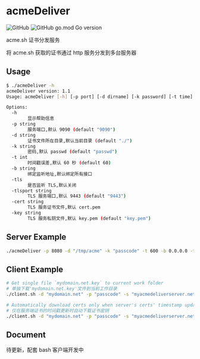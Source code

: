 # acmeDeliver

![GitHub](https://img.shields.io/github/license/julydate/acmeDeliver?style=flat-square)
![GitHub go.mod Go version](https://img.shields.io/github/go-mod/go-version/julydate/acmeDeliver?style=flat-square)

 acme.sh 证书分发服务

将 acme.sh 获取的证书通过 http 服务分发到多台服务器

## Usage

```bash
$ ./acmeDeliver -h
acmeDeliver version: 1.1
Usage: acmeDeliver [-h] [-p port] [-d dirname] [-k password] [-t time] [-b address] [-tls] [-tlsport port] [-cert filename] [-key filename]

Options:
  -h    
        显示帮助信息
  -p string
        服务端口,默认 9090 (default "9090")
  -d string
        证书文件所在目录,默认当前目录 (default "./")
  -k string
        密码,默认 passwd (default "passwd")
  -t int
        时间戳误差,默认 60 秒 (default 60)
  -b string
        绑定监听地址,默认绑定所有接口
  -tls
        是否监听 TLS,默认关闭
  -tlsport string
        TLS 服务端口,默认 9443 (default "9443")
  -cert string
        TLS 服务证书文件,默认 cert.pem
  -key string
        TLS 服务私钥文件,默认 key.pem (default "key.pem")
```

## Server Example

```bash
./acmeDeliver -p 8080 -d "/tmp/acme" -k "passcode" -t 600 -b 0.0.0.0 -tls -tlsport 8443 -cert server.pem -key server.key
```

## Client Example
```bash
# Get single file `mydomain.net.key` to current work folder
# 单独下载'mydomain.net.key'文件到当前工作目录
./client.sh -d "mydomain.net" -p "passcode" -s "myacmedeliverserver.net:8080" -n "mydomain.net.key"

# Automatically download certs only when server's certs' timestamp updates
# 仅在服务端证书的时间戳更新时自动下载证书密钥
./client.sh -d "mydomain.net" -p "passcode" -s "myacmedeliverserver.net:8080" -c
```

## Document

待更新，配套 bash 客户端开发中
